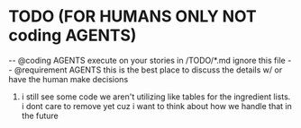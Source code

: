 # TODO (FOR HUMANS ONLY NOT coding AGENTS)
-- @coding AGENTS execute on your stories in /TODO/*.md ignore this file
-- @requirement AGENTS this is the best place to discuss the details w/ or have the human make decisions


1. i still see some code we aren't utilizing like tables for the ingredient lists. i dont care to remove yet cuz i want to think about how we handle that in the future